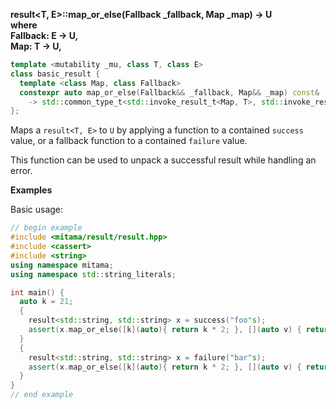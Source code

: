 **result&lt;T, E&gt;::map_or_else(Fallback _fallback, Map _map) -> U**  
**where**  
**Fallback: E -> U,**  
**Map: T -> U,**  

```cpp
template <mutability _mu, class T, class E>
class basic_result {
  template <class Map, class Fallback>
  constexpr auto map_or_else(Fallback&& _fallback, Map&& _map) const&
    -> std::common_type_t<std::invoke_result_t<Map, T>, std::invoke_result_t<Fallback, E>> ;
};
```

Maps a `result<T, E>` to `U` by applying a function to a contained `success` value, or a fallback function to a contained `failure` value.

This function can be used to unpack a successful result while handling an error.

**Examples**

Basic usage:

```cpp
// begin example
#include <mitama/result/result.hpp>
#include <cassert>
#include <string>
using namespace mitama;
using namespace std::string_literals;

int main() {
  auto k = 21;
  {
    result<std::string, std::string> x = success("foo"s);
    assert(x.map_or_else([k](auto){ return k * 2; }, [](auto v) { return v.length(); }) == 3);
  }
  {
    result<std::string, std::string> x = failure("bar"s);
    assert(x.map_or_else([k](auto){ return k * 2; }, [](auto v) { return v.length(); }) == 42);
  }
}
// end example
```
